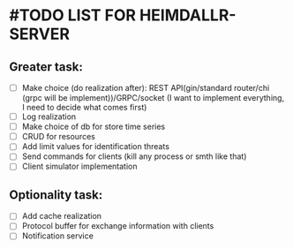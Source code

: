 # \#TODO LIST FOR HEIMDALLR-SERVER

## Greater task:
- [ ] Make choice (do realization after): REST API(gin/standard router/chi (grpc will be implement))/GRPC/socket (I want to implement everything, I need to decide what comes first)
- [ ] Log realization
- [ ] Make choice of db for store time series
- [ ] CRUD for resources
- [ ] Add limit values for identification threats
- [ ] Send commands for clients (kill any process or smth like that)
- [ ] Client simulator implementation

## Optionality task:
- [ ] Add cache realization
- [ ] Protocol buffer for exchange information with clients
- [ ] Notification service